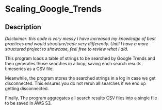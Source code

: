 # Scaling_Google_Trends

## Description

*Disclaimer: this code is very messy I have increased my knowledge of best practices and would structure/code very differently. Until I have a more structured project to showcase, feel free to review what I did.*

 This program loads a table of strings to be searched by Google Trends and then generates those searches in a loop, saving each search results timeseries as a CSV file.
 
 Meanwhile, the program stores the searched strings in a log in case we get disconnected. This ensures you do not rerun all searches if we end up getting disconnected.
 
 Finally, The program aggregates all search results CSV files into a single file to be saved in AWS S3.
 
 
